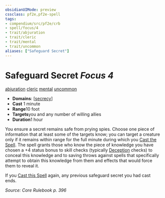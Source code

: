 ```yaml
---
obsidianUIMode: preview
cssclass: pf2e,pf2e-spell
tags:
- compendium/src/pf2e/crb
- spell/focus/4
- trait/abjuration
- trait/cleric
- trait/mental
- trait/uncommon
aliases: ["Safeguard Secret"]
---
```

# Safeguard Secret *Focus 4*   
[abjuration](../../rules/traits/abjuration.md)  [cleric](../../rules/traits/cleric.md)  [mental](../../rules/traits/mental.md)  [uncommon](../../rules/traits/uncommon.md)  

- **Domains**: [[secrecy](../setting/domains.md#Secrecy)]
- **Cast** 1 minute 
- **Range**10 foot
- **Targets**you and any number of willing allies
- **Duration**1 hour

You ensure a secret remains safe from prying spies. Choose one piece of information that at least some of the targets know; you can target a creature only if it remains within range for the full minute during which you [Cast the Spell](../../rules/actions/cast-a-spell.md). The spell grants those who know the piece of knowledge you have chosen a +4 status bonus to skill checks (typically [Deception](../skills.md#Deception) checks) to conceal this knowledge and to saving throws against spells that specifically attempt to obtain this knowledge from them and effects that would force them to reveal it.

If you [Cast this Spell](../../rules/actions/cast-a-spell.md) again, any previous safeguard secret you had cast ends.

*Source: Core Rulebook p. 396*